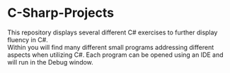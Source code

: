 # C-Sharp-Projects
This repository displays several different C# exercises to further display fluency in C#.<br>
Within you will find many different small programs addressing different aspects when utilizing C#. Each program can be opened using an IDE and will run in the Debug window.
